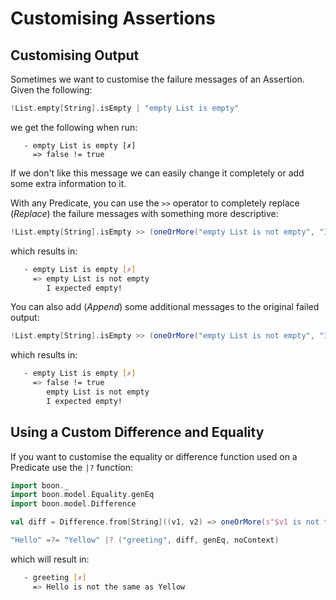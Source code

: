 # Customising Assertions

## Customising Output

Sometimes we want to customise the failure messages of an Assertion. Given the following:

```scala
!List.empty[String].isEmpty | "empty List is empty"
```

we get the following when run:

```
   - empty List is empty [✗]
     => false != true
```

If we don't like this message we can easily change it completely or add some extra information to it.

With any Predicate, you can use the `>>` operator to completely replace (*Replace*) the failure messages with something more descriptive:

```scala
!List.empty[String].isEmpty >> (oneOrMore("empty List is not empty", "I expected empty!"), Replace) | "empty List is empty"
```

which results in:

```bash
   - empty List is empty [✗]
     => empty List is not empty
        I expected empty!
```

You can also add (*Append*) some additional messages to the original failed output:

```scala
!List.empty[String].isEmpty >> (oneOrMore("empty List is not empty", "I expected empty!"), Append) | "empty List is empty"
```

which results in:

```bash
   - empty List is empty [✗]
     => false != true
        empty List is not empty
        I expected empty!
```

## Using a Custom Difference and Equality

If you want to customise the equality or difference function used on a Predicate use the `|?` function:

```scala
import boon._
import boon.model.Equality.genEq
import boon.model.Difference

val diff = Difference.from[String]((v1, v2) => oneOrMore(s"$v1 is not the same as $v2"))

"Hello" =?= "Yellow" |? ("greeting", diff, genEq, noContext)
```

which will result in:

```bash
   - greeting [✗]
     => Hello is not the same as Yellow
```
